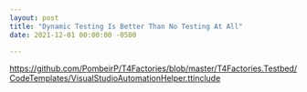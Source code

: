 ```yaml
---
layout: post
title: "Dynamic Testing Is Better Than No Testing At All"
date: 2021-12-01 00:00:00 -0500

---
```


https://github.com/PombeirP/T4Factories/blob/master/T4Factories.Testbed/CodeTemplates/VisualStudioAutomationHelper.ttinclude

